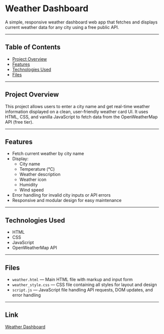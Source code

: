# Weather Dashboard

A simple, responsive weather dashboard web app that fetches and displays current weather data for any city using a free public API.

---

## Table of Contents
- [Project Overview](#project-overview)
- [Features](#features)
- [Technologies Used](#technologies-used)
- [Files](#files)

---

## Project Overview

This project allows users to enter a city name and get real-time weather information displayed on a clean, user-friendly weather card UI. It uses HTML, CSS, and vanilla JavaScript to fetch data from the OpenWeatherMap API (free tier).

---

## Features

- Fetch current weather by city name
- Display:
  - City name
  - Temperature (°C)
  - Weather description
  - Weather icon
  - Humidity
  - Wind speed
- Error handling for invalid city inputs or API errors
- Responsive and modular design for easy maintenance

---

## Technologies Used

- HTML
- CSS
- JavaScript
- OpenWeatherMap API

---

## Files

- `weather.html` — Main HTML file with markup and input form
- `weather_style.css` — CSS file containing all styles for layout and design
- `script.js` — JavaScript file handling API requests, DOM updates, and error handling

---

## Link
 [Weather Dashboard](https://sk-karisma.github.io/Weather_app/weather.html)
